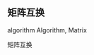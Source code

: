 
## 矩阵互换

algorithm Algorithm, Matrix

矩阵互换

<CodeDemo :collapse="true">
  <template slot="code-template">
    <<< @/docs/.vuepress/examples/AlgorithmMatrix.vue?template
  </template>
  <template slot="code-script">
    <<< @/docs/.vuepress/examples/AlgorithmMatrix.vue?script
  </template>
  <template slot="code-style">
    <<< @/docs/.vuepress/examples/AlgorithmMatrix.vue?style
  </template>
  <AlgorithmMatrix slot="demo"/>
</CodeDemo>
